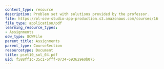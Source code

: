```yaml
---
content_type: resource
description: Problem set with solutions provided by the professor.
file: https://ol-ocw-studio-app-production.s3.amazonaws.com/courses/16-01-unified-engineering-i-ii-iii-iv-fall-2005-spring-2006/f588ff1c35c16fff0734693629e0b075_pset10_sol_04.pdf
file_type: application/pdf
learning_resource_types:
- Assignments
ocw_type: OCWFile
parent_title: Assignments
parent_type: CourseSection
resourcetype: Document
title: pset10_sol_04.pdf
uid: f588ff1c-35c1-6fff-0734-693629e0b075
---
```


